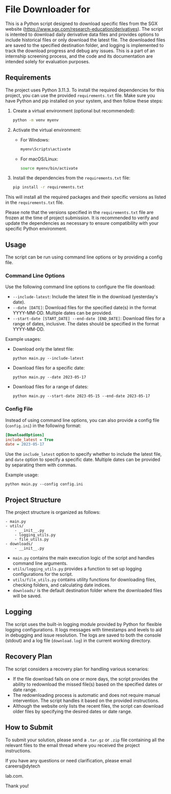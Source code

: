 # File Downloader for 

This is a Python script designed to download specific files from the SGX website (https://www.sgx.com/research-education/derivatives). The script is intented to download daily derivative data files and provides options to include historical files or only download the latest file. The downloaded files are saved to the specified destination folder, and logging is implemented to track the download progress and debug any issues. This is a part of an internship screening process, and the code and its documentation are intended solely for evaluation purposes.

## Requirements
The project uses Python 3.11.3.
To install the required dependencies for this project, you can use the provided `requirements.txt` file. Make sure you have Python and pip installed on your system, and then follow these steps:

1. Create a virtual environment (optional but recommended):
   ```bash
   python -m venv myenv
   ```

2. Activate the virtual environment:
   - For Windows:
     ```bash
     myenv\Scripts\activate
     ```
   - For macOS/Linux:
     ```bash
     source myenv/bin/activate
     ```

3. Install the dependencies from the `requirements.txt` file:
   ```bash
   pip install -r requirements.txt
   ```

This will install all the required packages and their specific versions as listed in the `requirements.txt` file.

Please note that the versions specified in the `requirements.txt` file are frozen at the time of project submission. It is recommended to verify and update the dependencies as necessary to ensure compatibility with your specific Python environment.

## Usage

The script can be run using command line options or by providing a config file.

### Command Line Options

Use the following command line options to configure the file download:

- `--include-latest`: Include the latest file in the download (yesterday's date).
- `--date [DATE]`: Download files for the specified date(s) in the format YYYY-MM-DD. Multiple dates can be provided.
- `--start-date [START_DATE] --end-date [END_DATE]`: Download files for a range of dates, inclusive. The dates should be specified in the format YYYY-MM-DD.

Example usages:

- Download only the latest file:
  ```
  python main.py --include-latest
  ```

- Download files for a specific date:
  ```
  python main.py --date 2023-05-17
  ```

- Download files for a range of dates:
  ```
  python main.py --start-date 2023-05-15 --end-date 2023-05-17
  ```

### Config File

Instead of using command line options, you can also provide a config file (`config.ini`) in the following format:

```ini
[DownloadOptions]
include_latest = True
date = 2023-05-17
```

Use the `include_latest` option to specify whether to include the latest file, and `date` option to specify a specific date. Multiple dates can be provided by separating them with commas.

Example usage:

```
python main.py --config config.ini
```

## Project Structure

The project structure is organized as follows:

```
- main.py
- utils/
    - __init__.py
    - logging_utils.py
    - file_utils.py
- downloads/
    - __init__.py
```

- `main.py` contains the main execution logic of the script and handles command line arguments.
- `utils/logging_utils.py` provides a function to set up logging configurations for the script.
- `utils/file_utils.py` contains utility functions for downloading files, checking folders, and calculating date indices.
- `downloads/` is the default destination folder where the downloaded files will be saved.

## Logging

The script uses the built-in logging module provided by Python for flexible logging configurations. It logs messages with timestamps and levels to aid in debugging and issue resolution. The logs are saved to both the console (stdout) and a log file (`download.log`) in the current working directory.

## Recovery Plan

The script considers a recovery plan for handling various scenarios:

- If the file download fails on one or more days, the script provides the ability to redownload the missed file(s) based on the specified dates or date range.
- The redownloading process is automatic and does not require manual intervention. The script handles it based on the provided instructions.
- Although the website only lists the recent files, the script can download older files by specifying the desired dates or date range.

## How to Submit

To submit your solution, please send a `.tar.gz` or `.zip` file containing all the relevant files to the email thread where you received the project instructions.

If you have any questions or need clarification, please email careers@dytech

lab.com.

Thank you!